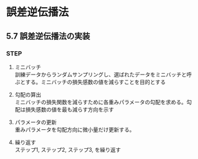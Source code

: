 # 誤差逆伝播法

## 5.7 誤差逆伝播法の実装

### STEP

1. ミニバッチ  
  訓練データからランダムサンプリングし、選ばれたデータをミニバッチと呼ぶとする。ミニバッチの損失感数の値を減らすことを目的とする

1. 勾配の算出  
  ミニバッチの損失関数を減らすために各重みパラメータの勾配を求める。勾配は損失感数の値を最も減らす方向を示す

1. パラメータの更新  
  重みパラメータを勾配方向に微小量だけ更新する。

1. 繰り返す  
  ステップ1, ステップ2, ステップ3, を繰り返す
